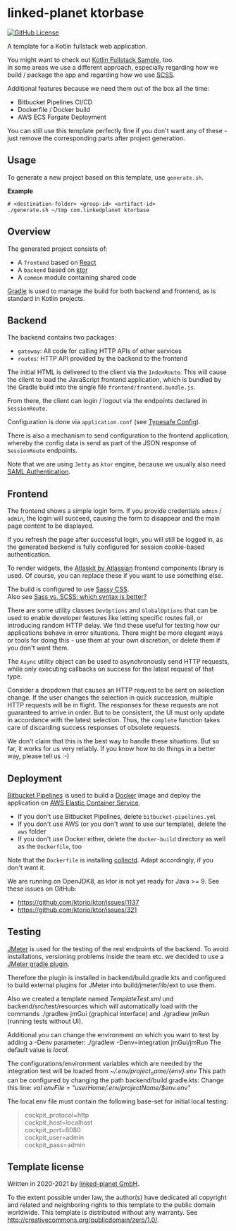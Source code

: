 # linked-planet ktorbase
[![GitHub License](https://img.shields.io/badge/license-CC0%201.0%20Universal-blue.svg?style=flat)](https://creativecommons.org/publicdomain/zero/1.0/legalcode)

A template for a Kotlin fullstack web application.

You might want to check out [Kotlin Fullstack Sample][kotlin-fullstack-sample], too.  
In some areas we use a different approach, especially regarding how we build / package the app
and regarding how we use [SCSS][sass].

Additional features because we need them out of the box all the time:
- Bitbucket Pipelines CI/CD
- Dockerfile / Docker build
- AWS ECS Fargate Deployment

You can still use this template perfectly fine if you don't want any of these - just remove the corresponding parts
after project generation.


## Usage
To generate a new project based on this template, use `generate.sh`.

**Example**  
```
# <destination-folder> <group-id> <artifact-id>
./generate.sh ~/tmp com.linkedplanet ktorbase
```


## Overview
The generated project consists of:

- A `frontend` based on [React][react]
- A `backend` based on [ktor][ktor]
- A `common` module containing shared code

[Gradle][gradle] is used to manage the build for both backend and frontend,
as is standard in Kotlin projects.


## Backend
The backend contains two packages:

- `gateway`: All code for calling HTTP APIs of other services
- `routes`: HTTP API provided by the backend to the frontend

The initial HTML is delivered to the client via the `IndexRoute`.
This will cause the client to load the JavaScript frontend
application, which is bundled by the Gradle build into the single
file `frontend/frontend.bundle.js`.

From there, the client can login / logout via the endpoints declared
in `SessionRoute`.

Configuration is done via `application.conf`
(see [Typesafe Config][tsconfig]).

There is also a mechanism to send configuration to the frontend
application, whereby the config data is send as part of the JSON
response of `SessionRoute` endpoints.

Note that we are using `Jetty` as `ktor` engine, because we usually also
need [SAML Authentication][ktor-onelogin-saml].


## Frontend
The frontend shows a simple login form. If you provide credentials
`admin` / `admin`, the login will succeed, causing the form to
disappear and the main page content to be displayed.

If you refresh the page after successful login, you will still be
logged in, as the generated backend is fully configured for
session cookie-based authentication.

To render widgets, the [Atlaskit by Atlassian][atlaskit] frontend
components library is used. Of course, you can replace these if you
want to use something else.

The build is configured to use [Sassy CSS][sass].  
Also see [Sass vs. SCSS: which syntax is better?][sassy-vs-scss]

There are some utility classes `DevOptions` and `GlobalOptions`
that can be used to enable developer features like letting specific
routes fail, or introducing random HTTP delay. We find these
useful for testing how our applications behave in error situations.
There might be more elegant ways or tools for doing this - use them
at your own discretion, or delete them if you don't want them.

The `Async` utility object can be used to asynchronously send
HTTP requests, while only executing callbacks on success for the
latest request of that type.

Consider a dropdown that causes an HTTP request to be sent on selection
change. If the user changes the selection in quick succession, multiple
HTTP requests will be in flight. The responses for these requests are
not guaranteed to arrive in order. But to be consistent, the UI must
only update in accordance with the latest selection. Thus, the `complete`
function takes care of discarding success responses of obsolete requests.

We don't claim that this is the best way to handle these situations. But
so far, it works for us very reliably. If you know how to do things in a
better way, please tell us :-)


## Deployment
[Bitbucket Pipelines][bitbucket-pipelines] is used to build a
[Docker][docker] image and deploy the application on
[AWS Elastic Container Service][aws-ecs].

- If you don't use Bitbucket Pipelines, delete `bitbucket-pipelines.yml`
- If you don't use AWS (or you don't want to use our template), delete
  the `aws` folder
- If you don't use Docker either, delete the `docker-build` directory
  as well as the `Dockerfile`, too

Note that the `Dockerfile` is installing [collectd][collectd].
Adapt accordingly, if you don't want it.

We are running on OpenJDK8, as ktor is not yet ready for Java >= 9.
See these issues on GitHub:

- https://github.com/ktorio/ktor/issues/1137
- https://github.com/ktorio/ktor/issues/321

## Testing
[JMeter][jmeter] is used for the testing of the rest endpoints of the backend.
To avoid installations, versioning problems inside the team etc. we decided to
use a [JMeter gradle plugin][jmeter-plugin].

Therefore the plugin is installed in backend/build.gradle.kts and configured
to build external plugins for JMeter into build/jmeter/lib/ext to use them.

Also we created a template named *TemplateTest.xml* und backend/src/test/resources
which will automatically load with the commands ./gradlew jmGui (graphical interface) and
./gradlew jmRun (running tests without UI).

Additional you can change the environment on which you want to test by adding a -Denv
parameter: ./gradlew -Denv=integration jmGui/jmRun
The default value is *local*.

The configurations/environment variables which are needed by the integration test
will be loaded from *~/.env/${project_name}/${env}.env*
This path can be configured by changing the path backend/build.gradle.kts:
Change this line: *val envFile = "$userHome/.env/$projectName/$env.env"*

The local.env file must contain the following base-set for initial local testing:
> cockpit_protocol=http \
cockpit_host=localhost \
cockpit_port=8080 \
cockpit_user=admin \
cockpit_pass=admin


## Template license
Written in 2020-2021 by [linked-planet GmbH](https://www.linked-planet.com).

To the extent possible under law, the author(s) have dedicated all copyright and related
and neighboring rights to this template to the public domain worldwide.
This template is distributed without any warranty. See <http://creativecommons.org/publicdomain/zero/1.0/>.


[g8]: http://www.foundweekends.org/giter8/
[react]: https://reactjs.org/
[ktor]: https://ktor.io/
[gradle]: https://gradle.org/
[tsconfig]: https://github.com/lightbend/config/
[atlaskit]: https://atlaskit.atlassian.com/
[sass]: https://sass-lang.com/
[sassy-vs-scss]: http://thesassway.com/editorial/sass-vs-scss-which-syntax-is-better
[ktor-onelogin-saml]: https://github.com/link-time/ktor-onelogin-saml
[bitbucket-pipelines]: https://bitbucket.org/product/features/pipelines
[docker]: https://www.docker.com/
[aws-ecs]: https://aws.amazon.com/ecs/
[collectd]: https://collectd.org/
[jmeter]: https://jmeter.apache.org/index.html
[jmeter-plugin]: https://github.com/jmeter-gradle-plugin/jmeter-gradle-plugin
[kotlin-fullstack-sample]: https://github.com/Kotlin/kotlin-fullstack-sample
